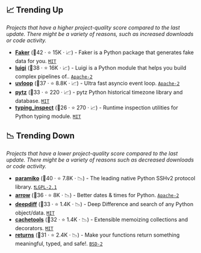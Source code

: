 ## 📈 Trending Up

_Projects that have a higher project-quality score compared to the last update. There might be a variety of reasons, such as increased downloads or code activity._

- <b><a href="https://github.com/joke2k/faker">Faker</a></b> (🥇42 ·  ⭐ 15K · 📈) - Faker is a Python package that generates fake data for you. <code><a href="http://bit.ly/34MBwT8">MIT</a></code>
- <b><a href="https://github.com/spotify/luigi">luigi</a></b> (🥈38 ·  ⭐ 16K · 📈) - Luigi is a Python module that helps you build complex pipelines of.. <code><a href="http://bit.ly/3nYMfla">Apache-2</a></code>
- <b><a href="https://github.com/MagicStack/uvloop">uvloop</a></b> (🥇37 ·  ⭐ 8.8K · 📈) - Ultra fast asyncio event loop. <code><a href="http://bit.ly/3nYMfla">Apache-2</a></code>
- <b><a href="https://github.com/stub42/pytz">pytz</a></b> (🥈33 ·  ⭐ 220 · 📈) - pytz Python historical timezone library and database. <code><a href="http://bit.ly/34MBwT8">MIT</a></code>
- <b><a href="https://github.com/ilevkivskyi/typing_inspect">typing_inspect</a></b> (🥉26 ·  ⭐ 270 · 📈) - Runtime inspection utilities for Python typing module. <code><a href="http://bit.ly/34MBwT8">MIT</a></code>

## 📉 Trending Down

_Projects that have a lower project-quality score compared to the last update. There might be a variety of reasons such as decreased downloads or code activity._

- <b><a href="https://github.com/paramiko/paramiko">paramiko</a></b> (🥈40 ·  ⭐ 7.8K · 📉) - The leading native Python SSHv2 protocol library. <code><a href="https://tldrlegal.com/search?q=LGPL-2.1">❗️LGPL-2.1</a></code>
- <b><a href="https://github.com/arrow-py/arrow">arrow</a></b> (🥈36 ·  ⭐ 8K · 📉) - Better dates & times for Python. <code><a href="http://bit.ly/3nYMfla">Apache-2</a></code>
- <b><a href="https://github.com/seperman/deepdiff">deepdiff</a></b> (🥇33 ·  ⭐ 1.4K · 📉) - Deep Difference and search of any Python object/data. <code><a href="http://bit.ly/34MBwT8">MIT</a></code>
- <b><a href="https://github.com/tkem/cachetools">cachetools</a></b> (🥇32 ·  ⭐ 1.4K · 📉) - Extensible memoizing collections and decorators. <code><a href="http://bit.ly/34MBwT8">MIT</a></code>
- <b><a href="https://github.com/dry-python/returns">returns</a></b> (🥈31 ·  ⭐ 2.4K · 📉) - Make your functions return something meaningful, typed, and safe!. <code><a href="http://bit.ly/3rqEWVr">BSD-2</a></code>

